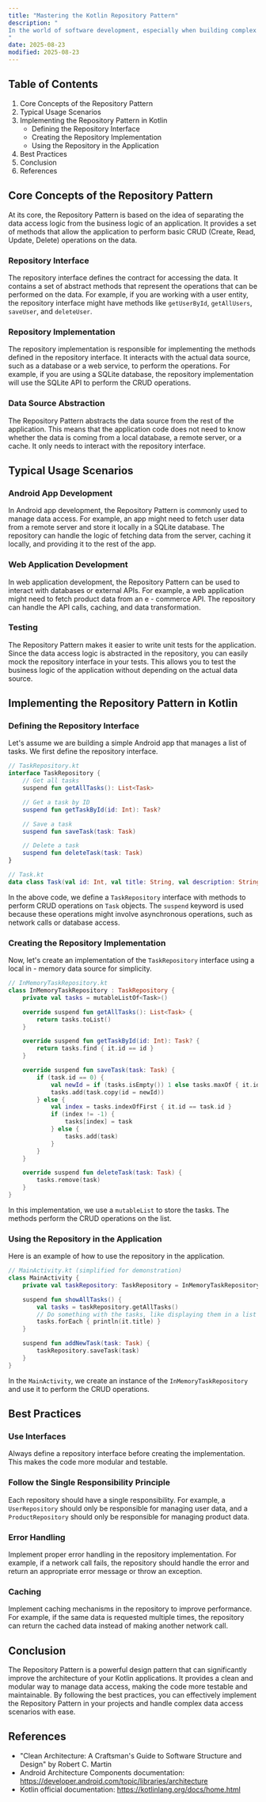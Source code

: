 ```yaml
---
title: "Mastering the Kotlin Repository Pattern"
description: "
In the world of software development, especially when building complex applications, maintaining a clean and organized architecture is crucial. One of the design patterns that significantly contribute to a well - structured codebase is the Repository Pattern. When working with Kotlin, a modern and powerful programming language, the Repository Pattern can be implemented effectively to manage data access in a more modular and testable way.  The Repository Pattern acts as an intermediary between the data sources (such as databases, web services) and the rest of the application. It abstracts the data access logic, allowing the application to interact with data without knowing the underlying implementation details. This not only simplifies the code but also makes it easier to change the data source in the future.
"
date: 2025-08-23
modified: 2025-08-23
---
```


## Table of Contents
1. Core Concepts of the Repository Pattern
2. Typical Usage Scenarios
3. Implementing the Repository Pattern in Kotlin
    - Defining the Repository Interface
    - Creating the Repository Implementation
    - Using the Repository in the Application
4. Best Practices
5. Conclusion
6. References

## Core Concepts of the Repository Pattern
At its core, the Repository Pattern is based on the idea of separating the data access logic from the business logic of an application. It provides a set of methods that allow the application to perform basic CRUD (Create, Read, Update, Delete) operations on the data.

### Repository Interface
The repository interface defines the contract for accessing the data. It contains a set of abstract methods that represent the operations that can be performed on the data. For example, if you are working with a user entity, the repository interface might have methods like `getUserById`, `getAllUsers`, `saveUser`, and `deleteUser`.

### Repository Implementation
The repository implementation is responsible for implementing the methods defined in the repository interface. It interacts with the actual data source, such as a database or a web service, to perform the operations. For example, if you are using a SQLite database, the repository implementation will use the SQLite API to perform the CRUD operations.

### Data Source Abstraction
The Repository Pattern abstracts the data source from the rest of the application. This means that the application code does not need to know whether the data is coming from a local database, a remote server, or a cache. It only needs to interact with the repository interface.

## Typical Usage Scenarios
### Android App Development
In Android app development, the Repository Pattern is commonly used to manage data access. For example, an app might need to fetch user data from a remote server and store it locally in a SQLite database. The repository can handle the logic of fetching data from the server, caching it locally, and providing it to the rest of the app.

### Web Application Development
In web application development, the Repository Pattern can be used to interact with databases or external APIs. For example, a web application might need to fetch product data from an e - commerce API. The repository can handle the API calls, caching, and data transformation.

### Testing
The Repository Pattern makes it easier to write unit tests for the application. Since the data access logic is abstracted in the repository, you can easily mock the repository interface in your tests. This allows you to test the business logic of the application without depending on the actual data source.

## Implementing the Repository Pattern in Kotlin

### Defining the Repository Interface
Let's assume we are building a simple Android app that manages a list of tasks. We first define the repository interface.

```kotlin
// TaskRepository.kt
interface TaskRepository {
    // Get all tasks
    suspend fun getAllTasks(): List<Task>

    // Get a task by ID
    suspend fun getTaskById(id: Int): Task?

    // Save a task
    suspend fun saveTask(task: Task)

    // Delete a task
    suspend fun deleteTask(task: Task)
}

// Task.kt
data class Task(val id: Int, val title: String, val description: String)
```

In the above code, we define a `TaskRepository` interface with methods to perform CRUD operations on `Task` objects. The `suspend` keyword is used because these operations might involve asynchronous operations, such as network calls or database access.

### Creating the Repository Implementation
Now, let's create an implementation of the `TaskRepository` interface using a local in - memory data source for simplicity.

```kotlin
// InMemoryTaskRepository.kt
class InMemoryTaskRepository : TaskRepository {
    private val tasks = mutableListOf<Task>()

    override suspend fun getAllTasks(): List<Task> {
        return tasks.toList()
    }

    override suspend fun getTaskById(id: Int): Task? {
        return tasks.find { it.id == id }
    }

    override suspend fun saveTask(task: Task) {
        if (task.id == 0) {
            val newId = if (tasks.isEmpty()) 1 else tasks.maxOf { it.id } + 1
            tasks.add(task.copy(id = newId))
        } else {
            val index = tasks.indexOfFirst { it.id == task.id }
            if (index != -1) {
                tasks[index] = task
            } else {
                tasks.add(task)
            }
        }
    }

    override suspend fun deleteTask(task: Task) {
        tasks.remove(task)
    }
}
```

In this implementation, we use a `mutableList` to store the tasks. The methods perform the CRUD operations on the list.

### Using the Repository in the Application
Here is an example of how to use the repository in the application.

```kotlin
// MainActivity.kt (simplified for demonstration)
class MainActivity {
    private val taskRepository: TaskRepository = InMemoryTaskRepository()

    suspend fun showAllTasks() {
        val tasks = taskRepository.getAllTasks()
        // Do something with the tasks, like displaying them in a list
        tasks.forEach { println(it.title) }
    }

    suspend fun addNewTask(task: Task) {
        taskRepository.saveTask(task)
    }
}
```

In the `MainActivity`, we create an instance of the `InMemoryTaskRepository` and use it to perform the CRUD operations.

## Best Practices
### Use Interfaces
Always define a repository interface before creating the implementation. This makes the code more modular and testable.

### Follow the Single Responsibility Principle
Each repository should have a single responsibility. For example, a `UserRepository` should only be responsible for managing user data, and a `ProductRepository` should only be responsible for managing product data.

### Error Handling
Implement proper error handling in the repository implementation. For example, if a network call fails, the repository should handle the error and return an appropriate error message or throw an exception.

### Caching
Implement caching mechanisms in the repository to improve performance. For example, if the same data is requested multiple times, the repository can return the cached data instead of making another network call.

## Conclusion
The Repository Pattern is a powerful design pattern that can significantly improve the architecture of your Kotlin applications. It provides a clean and modular way to manage data access, making the code more testable and maintainable. By following the best practices, you can effectively implement the Repository Pattern in your projects and handle complex data access scenarios with ease.

## References
- "Clean Architecture: A Craftsman's Guide to Software Structure and Design" by Robert C. Martin
- Android Architecture Components documentation: https://developer.android.com/topic/libraries/architecture
- Kotlin official documentation: https://kotlinlang.org/docs/home.html